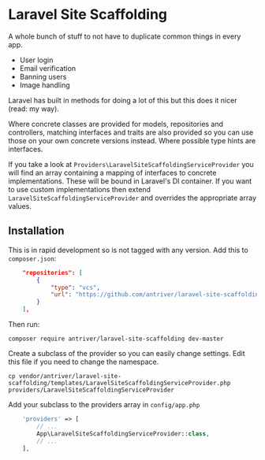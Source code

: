 # Laravel Site Scaffolding

A whole bunch of stuff to not have to duplicate common things in every app.
- User login
- Email verification
- Banning users
- Image handling

Laravel has built in methods for doing a lot of this but this does it nicer (read: my way).

Where concrete classes are provided for models, repositories and controllers, matching interfaces and traits are also provided so you can use those on your own concrete versions instead. Where possible type hints are interfaces.

If you take a look at `Providers\LaravelSiteScaffoldingServiceProvider` you will find an array containing a mapping of interfaces to concrete implementations. These will be bound in Laravel's DI container. If you want to use custom implementations then extend` LaravelSiteScaffoldingServiceProvider` and overrides the appropriate array values.

## Installation

This is in rapid development so is not tagged with any version. Add this to `composer.json`:
```json
    "repositories": [
        {
            "type": "vcs",
            "url": "https://github.com/antriver/laravel-site-scaffolding.git"
        }
    ],
```

Then run:
```
composer require antriver/laravel-site-scaffolding dev-master
```

Create a subclass of the provider so you can easily change settings. Edit this file if you need to change the namespace.
```
cp vendor/antriver/laravel-site-scaffolding/templates/LaravelSiteScaffoldingServiceProvider.php providers/LaravelSiteScaffoldingServiceProvider
```

Add your subclass to the providers array in `config/app.php`
```php
    'providers' => [
        // ...
        App\LaravelSiteScaffoldingServiceProvider::class,
        // ...
    ],
```
